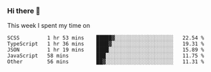 ### Hi there 👋

<!--
**qiruohan/qiruohan** is a ✨ _special_ ✨ repository because its `README.md` (this file) appears on your GitHub profile.

Here are some ideas to get you started:

- 🔭 I’m currently working on ...
- 🌱 I’m currently learning ...
- 👯 I’m looking to collaborate on ...
- 🤔 I’m looking for help with ...
- 💬 Ask me about ...
- 📫 How to reach me: ...
- 😄 Pronouns: ...
- ⚡ Fun fact: ...
-->

This week I spent my time on 
<!--START_SECTION:waka-->
```text
SCSS         1 hr 53 mins    █████▓░░░░░░░░░░░░░░░░░░░   22.54 % 
TypeScript   1 hr 36 mins    ████▓░░░░░░░░░░░░░░░░░░░░   19.31 % 
JSON         1 hr 19 mins    ████░░░░░░░░░░░░░░░░░░░░░   15.89 % 
JavaScript   58 mins         ███░░░░░░░░░░░░░░░░░░░░░░   11.75 % 
Other        56 mins         ██▓░░░░░░░░░░░░░░░░░░░░░░   11.31 % 
```
<!--END_SECTION:waka-->
